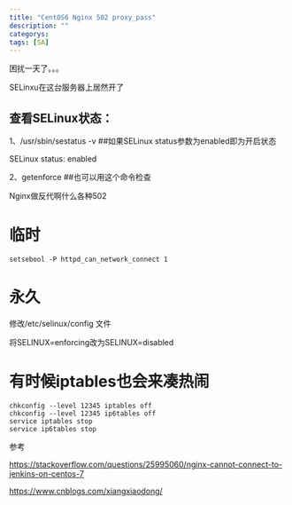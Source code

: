 ```yaml
---
title: "CentOS6 Nginx 502 proxy_pass"
description: ""
categorys: 
tags: [SA]
---
```



困扰一天了。。。

SELinxu在这台服务器上居然开了

## 查看SELinux状态：

1、/usr/sbin/sestatus -v      ##如果SELinux status参数为enabled即为开启状态

SELinux status:                 enabled

2、getenforce                 ##也可以用这个命令检查

Nginx做反代啊什么各种502

# 临时

    setsebool -P httpd_can_network_connect 1

# 永久
修改/etc/selinux/config 文件

将SELINUX=enforcing改为SELINUX=disabled


# 有时候iptables也会来凑热闹

    chkconfig --level 12345 iptables off
    chkconfig --level 12345 ip6tables off
    service iptables stop
    service ip6tables stop

参考

<https://stackoverflow.com/questions/25995060/nginx-cannot-connect-to-jenkins-on-centos-7>

<https://www.cnblogs.com/xiangxiaodong/>

